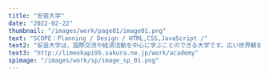 ```yaml
---
title: "安芸大学"
date: "2022-02-22"
thumbnail: "/images/work/page01/image01.png"
text: "SCOPE：Planning / Design / HTML,CSS,JavaScript /"
text2: "安芸大学は、国際交流や経済活動を中心に学ぶことのできる大学です。広い世界観を意識した空間とシンプルな作りのWEBサイトにさせていただきました。ロゴは、地球と人々の繋がりを意識して作成させていただきました。"
text3: "http://limeokapi95.sakura.ne.jp/work/academy"
spimage: "/images/work/sp/image_sp_01.png"
---
```

